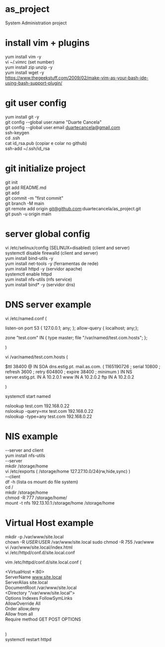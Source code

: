 # as_project
System Administration project  

# install vim + plugins
yum install vim -y  
vi ~/.vimrc (set number)   
yum install zip unzip -y  
yum install wget -y  
https://www.thegeekstuff.com/2009/02/make-vim-as-your-bash-ide-using-bash-support-plugin/  

# git user config
yum install git -y  
git config --global user.name "Duarte Cancela"  
git config --global user.email duartecancela@gmail.com  
ssh-keygen  
cd .ssh  
cat id_rsa.pub (copiar e colar no github)  
ssh-add ~/.ssh/id_rsa  

# git initialize project
git init  
git add README.md  
git add  
git commit -m "first commit"  
git branch -M main  
git remote add origin git@github.com:duartecancela/as_project.git  
git push -u origin main  

# server global config
vi /etc/selinux/config (SELINUX=disabled)  (client and server)  
systemctl disable firewalld  (client and server)  
yum install bind-utils -y  
yum install net-tools -y (ferramentas de rede)  
yum install httpd -y (servidor apache)  
systemctl enable httpd  
yum install nfs-utils (nfs service)  
yum install bind* -y (servidor dns)  

# DNS server example

vi /etc/named.conf (

listen-on port 53 { 127.0.0.1; any; };
allow-query     { localhost; any;};

zone "test.com" IN {
		type master;
		file "/var/named/test.com.hosts";
};

)

vi /var/named/test.com.hosts (

$ttl 38400
@	IN	SOA	dns.estig.pt. mail.as.com. (
			1165190726 ; serial
			10800 ; refresh
			3600 ; retry
			604800 ; expire
			38400 ; minimum
			)
	IN	NS	server.estig.pt.
	IN	A	10.2.0.1
www	IN	A	10.2.0.2
ftp	IN	A 	10.2.0.2

)

systemctl start named  

nslookup test.com 192.168.0.22  
nslookup -query=mx test.com 192.168.0.22  
nslookup -type=any test.com 192.168.0.22  

# NIS example  
--server and client  
yum install nfs-utils  
--server  
mkdir /storage/home  
vi /etc/exports ( /storage/home 127.27.10.0/24(rw,hide,sync) )  
--client  
df -h (lista os mount do file system)  
cd /  
mkdir /storage/home  
chmod -R 777 /storage/home/  
mount -t nfs 192.13.10.1:/storage/home /storage/home  

# Virtual Host example  
mkdir -p /var/www/site.local  
chown -R $USER:$USER /var/www/site.local 
sudo chmod -R 755 /var/www  
vi /var/www/site.local/index.html  
vi /etc/httpd/conf.d/site.local.conf  

vim /etc/httpd/conf.d/site.local.conf (  

<VirtualHost *:80>  
    ServerName www.site.local  
    ServerAlias site.local  
    DocumentRoot /var/www/site.local  
	<Directory "/var/www/site.local">  
		Options Indexes FollowSymLinks  
		AllowOverride All  
		Order allow,deny  
		Allow from all  
		Require method GET POST OPTIONS  
	</Directory>  
</VirtualHost>  

)  
systemctl restart httpd  





